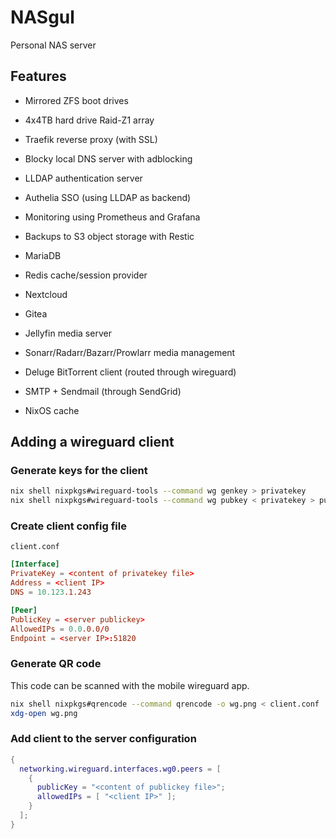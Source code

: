 # NASgul

Personal NAS server

## Features

- Mirrored ZFS boot drives

- 4x4TB hard drive Raid-Z1 array

- Traefik reverse proxy (with SSL)

- Blocky local DNS server with adblocking

- LLDAP authentication server

- Authelia SSO (using LLDAP as backend)

- Monitoring using Prometheus and Grafana

- Backups to S3 object storage with Restic

- MariaDB

- Redis cache/session provider

- Nextcloud

- Gitea

- Jellyfin media server

- Sonarr/Radarr/Bazarr/Prowlarr media management

- Deluge BitTorrent client (routed through wireguard)

- SMTP + Sendmail (through SendGrid)

- NixOS cache

## Adding a wireguard client

### Generate keys for the client

```bash
nix shell nixpkgs#wireguard-tools --command wg genkey > privatekey
nix shell nixpkgs#wireguard-tools --command wg pubkey < privatekey > publickey
```

### Create client config file

`client.conf`

```conf
[Interface]
PrivateKey = <content of privatekey file>
Address = <client IP>
DNS = 10.123.1.243

[Peer]
PublicKey = <server publickey>
AllowedIPs = 0.0.0.0/0
Endpoint = <server IP>:51820
```

### Generate QR code

This code can be scanned with the mobile wireguard app.

```bash
nix shell nixpkgs#qrencode --command qrencode -o wg.png < client.conf
xdg-open wg.png
```

### Add client to the server configuration

```nix
{
  networking.wireguard.interfaces.wg0.peers = [
    {
      publicKey = "<content of publickey file>";
      allowedIPs = [ "<client IP>" ];
    }
  ];
}
```
